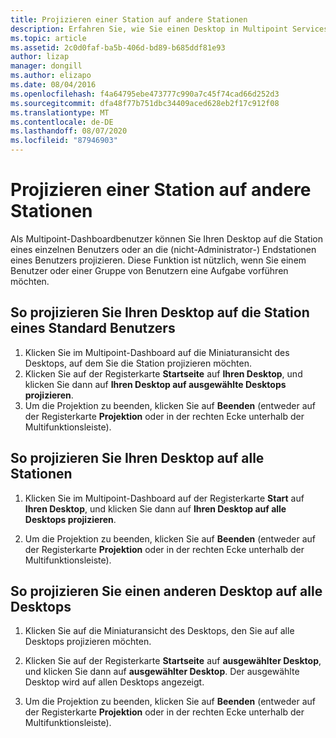 ```yaml
---
title: Projizieren einer Station auf andere Stationen
description: Erfahren Sie, wie Sie einen Desktop in Multipoint Services von einem System in einen anderen freigeben.
ms.topic: article
ms.assetid: 2c0d0faf-ba5b-406d-bd89-b685ddf81e93
author: lizap
manager: dongill
ms.author: elizapo
ms.date: 08/04/2016
ms.openlocfilehash: f4a64795ebe473777c990a7c45f74cad66d252d3
ms.sourcegitcommit: dfa48f77b751dbc34409aced628eb2f17c912f08
ms.translationtype: MT
ms.contentlocale: de-DE
ms.lasthandoff: 08/07/2020
ms.locfileid: "87946903"
---
```

# <a name="project-a-station-to-other-stations"></a>Projizieren einer Station auf andere Stationen
Als Multipoint-Dashboardbenutzer können Sie Ihren Desktop auf die Station eines einzelnen Benutzers oder an die (nicht-Administrator-) Endstationen eines Benutzers projizieren. Diese Funktion ist nützlich, wenn Sie einem Benutzer oder einer Gruppe von Benutzern eine Aufgabe vorführen möchten.

## <a name="to-project-your-desktop-to-a-standard-users-station"></a>So projizieren Sie Ihren Desktop auf die Station eines Standard Benutzers

1.  Klicken Sie im Multipoint-Dashboard auf die Miniaturansicht des Desktops, auf dem Sie die Station projizieren möchten.
2.  Klicken Sie auf der Registerkarte **Startseite** auf **Ihren Desktop**, und klicken Sie dann auf **Ihren Desktop auf ausgewählte Desktops projizieren**.
3.  Um die Projektion zu beenden, klicken Sie auf **Beenden** (entweder auf der Registerkarte **Projektion** oder in der rechten Ecke unterhalb der Multifunktionsleiste).

## <a name="to-project-your-desktop-to-all-stations"></a>So projizieren Sie Ihren Desktop auf alle Stationen

1.  Klicken Sie im Multipoint-Dashboard auf der Registerkarte **Start** auf **Ihren Desktop**, und klicken Sie dann auf **Ihren Desktop auf alle Desktops projizieren**.

2.  Um die Projektion zu beenden, klicken Sie auf **Beenden** (entweder auf der Registerkarte **Projektion** oder in der rechten Ecke unterhalb der Multifunktionsleiste).

## <a name="to-project-a-different-desktop-to-all-desktops"></a>So projizieren Sie einen anderen Desktop auf alle Desktops

1.  Klicken Sie auf die Miniaturansicht des Desktops, den Sie auf alle Desktops projizieren möchten.

2.  Klicken Sie auf der Registerkarte **Startseite** auf **ausgewählter Desktop**, und klicken Sie dann auf **ausgewählter Desktop**. Der ausgewählte Desktop wird auf allen Desktops angezeigt.

3.  Um die Projektion zu beenden, klicken Sie auf **Beenden** (entweder auf der Registerkarte **Projektion** oder in der rechten Ecke unterhalb der Multifunktionsleiste).